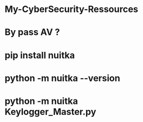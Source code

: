 # My-CyberSecurity-Ressources

# By pass AV ?
# pip install nuitka
# python -m nuitka --version
# python -m nuitka Keylogger_Master.py
